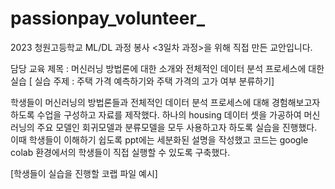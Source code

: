 # passionpay_volunteer_
2023 청원고등학교 ML/DL 과정 봉사 <3일차 과정>을 위해 직접 만든 교안입니다.

담당 교육 제목 : 머신러닝 방법론에 대한 소개와 전체적인 데이터 분석 프로세스에 대한 실습
[ 실습 주제 : 주택 가격 예측하기와 주택 가격의 고가 여부 분류하기]


학생들이 머신러닝의 방법론들과 전체적인 데이터 분석 프로세스에 대해 경험해보고자 하도록 수업을 구성하고 자료를 제작했다. 하나의 housing 데이터 셋을 가공하여 머신러닝의 주요 모델인 회귀모델과 분류모델을 모두 사용하고자 하도록 실습을 진행했다. 이때 학생들이 이해하기 쉽도록 ppt에는 세분화된 설명을 작성했고 코드는 google colab 환경에서의 학생들이 직접 실행할 수 있도록 구축했다. 

[학생들이 실습을 진행할 코랩 파일 예시]
     
